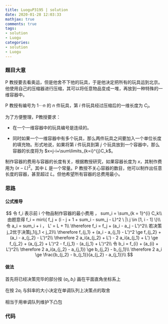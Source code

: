 ```yaml
---
title: LuoguP3195 | solution
date: 2020-01-28 12:03:33
mathjax: true
comments: true
tags: 
- solution
- Luogu
categories: 
- solution
- Luogu
---
```


### 题目大意

P 教授要去看奥运，但是他舍不下他的玩具，于是他决定把所有的玩具运到北京。他使用自己的压缩器进行压缩，其可以将任意物品变成一堆，再放到一种特殊的一维容器中。

P 教授有编号为 $1 \cdots n$ 的 $n$ 件玩具，第 $i$ 件玩具经过压缩后的一维长度为 $C_i$。

为了方便整理，P教授要求：

- 在一个一维容器中的玩具编号是连续的。

- 同时如果一个一维容器中有多个玩具，那么两件玩具之间要加入一个单位长度的填充物。形式地说，如果将第 $i$ 件玩具到第 $j$ 个玩具放到一个容器中，那么容器的长度将为 $x=j-i+\sum\limits_{k=i}^{j}C_k$。

制作容器的费用与容器的长度有关，根据教授研究，如果容器长度为 $x$，其制作费用为 $(x-L)^2$。其中 $L$ 是一个常量。P 教授不关心容器的数目，他可以制作出任意长度的容器，甚至超过 $L$。但他希望所有容器的总费用最小。

### 思路

#### 公式推导

$$
令 f_i 表示前 i 个物品制作容器的最小费用 ， sum_i = \sum_{k = 1}^{i} C_k\\
由题意得 f_i = min\{ f_j + (i - j + 1 + sum_i - sum_j - L)^2 \ |\ j \in [1, i - 1] \}\\
令 a_i = sum_i + i ，  L' = L + 1\\
\therefore f_i = f_j + (a_i - a_j - L')^2\\
若决策j_2优于决策j_1(j_1 < j_2)\\
\therefore f_{j_1} + (a_i - a_{j_1} - L')^2 \ge f_{j_2} + (a_i - a_{j_2} - L')^2\\
\therefore 2 a_i(a_{j_2} + L') - 2 a_i(a_{j_1} + L') \ge f_{j_2} + (a_{j_2} + L')^2 - f_{j_1} - (a_{j_1} + L')^2\\
令 b_i = f_{i} + (a_{i} + L')^2\\
\therefore 2 a_i(a_{j_2} - a_{j_1}) \ge b_{j_2} - b_{j_1}\\
\therefore 2 a_i \ge \frac{b_{j_2} - b_{j_1}}{a_{j_2} - a_{j_1}}\\
$$

#### 做法

首先将已经决策完毕的部分按 $(a_i, b_i)$ 画在平面直角坐标系上

在按 $2a_i$ 与斜率的大小决定在单调队列上决策点的取舍

相当于用单调队列维护下凸包

### 代码

